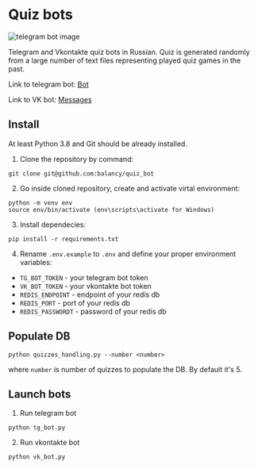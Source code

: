 # Quiz bots

![telegram bot image](https://i.ibb.co/hB1CwSS/image.png)

Telegram and Vkontakte quiz bots in Russian. Quiz is generated randomly from a
large number of text files representing played quiz games in the past.

Link to telegram bot: [Bot](https://t.me/balancy_quiz_bot)

Link to VK bot: [Messages](https://vk.com/im?sel=-208745906)

## Install

At least Python 3.8 and Git should be already installed.

1. Clone the repository by command:
```console
git clone git@github.com:balancy/quiz_bot
```

2. Go inside cloned repository, create and activate virtal environment:
```console
python -m venv env
source env/bin/activate (env\scripts\activate for Windows)
```

3. Install dependecies:
```console
pip install -r requirements.txt
```

4. Rename `.env.example` to `.env` and define your proper environment variables:

- `TG_BOT_TOKEN` - your telegram bot token
- `VK_BOT_TOKEN` - your vkontakte bot token
- `REDIS_ENDPOINT` - endpoint of your redis db
- `REDIS_PORT` - port of your redis db
- `REDIS_PASSWORDT` - password of your redis db

## Populate DB

```code
python quizzes_handling.py --number <number>
```
where `number` is number of quizzes to populate the DB. By default it's 5.

## Launch bots

1. Run telegram bot
```console
python tg_bot.py
```

2. Run vkontakte bot
```console
python vk_bot.py
```